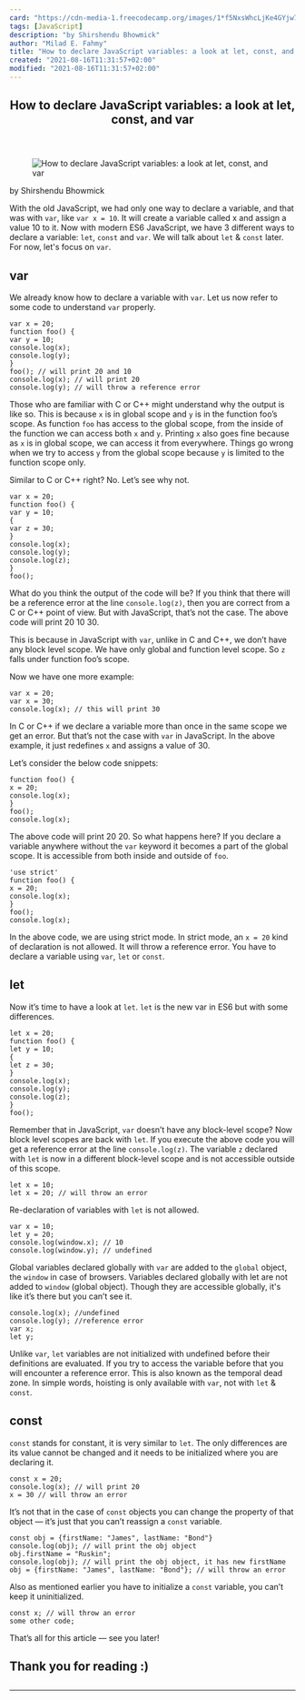 ```yaml
---
card: "https://cdn-media-1.freecodecamp.org/images/1*f5NxsWhcLjKe4GYjw74adg.png"
tags: [JavaScript]
description: "by Shirshendu Bhowmick"
author: "Milad E. Fahmy"
title: "How to declare JavaScript variables: a look at let, const, and var"
created: "2021-08-16T11:31:57+02:00"
modified: "2021-08-16T11:31:57+02:00"
---
```

<div class="site-wrapper">
<main id="site-main" class="site-main outer">
<div class="inner">
<article class="post-full post tag-javascript tag-es6 tag-programming tag-tech tag-technology ">
<header class="post-full-header">
<h1 class="post-full-title">How to declare JavaScript variables: a look at let, const, and var</h1>
</header>
<figure class="post-full-image">
<picture>
<source media="(max-width: 700px)" sizes="1px" srcset="data:image/gif;base64,R0lGODlhAQABAIAAAAAAAP///yH5BAEAAAAALAAAAAABAAEAAAIBRAA7 1w">
<source media="(min-width: 701px)" sizes="(max-width: 800px) 400px,
(max-width: 1170px) 700px,
1400px" srcset="https://cdn-media-1.freecodecamp.org/images/1*f5NxsWhcLjKe4GYjw74adg.png 300w,
https://cdn-media-1.freecodecamp.org/images/1*f5NxsWhcLjKe4GYjw74adg.png 600w,
https://cdn-media-1.freecodecamp.org/images/1*f5NxsWhcLjKe4GYjw74adg.png 1000w,
https://cdn-media-1.freecodecamp.org/images/1*f5NxsWhcLjKe4GYjw74adg.png 2000w">
<img onerror="this.style.display='none'" src="https://cdn-media-1.freecodecamp.org/images/1*f5NxsWhcLjKe4GYjw74adg.png" alt="How to declare JavaScript variables: a look at let, const, and var">
</picture>
</figure>
<section class="post-full-content">
<div class="post-content medium-migrated-article">
<p>by Shirshendu Bhowmick</p><p>With the old JavaScript, we had only one way to declare a variable, and that was with <code>var</code>, like <code>var x = 10</code>. It will create a variable called x and assign a value 10 to it. Now with modern ES6 JavaScript, we have 3 different ways to declare a variable: <code>let</code>, <code>const</code> and <code>var</code>. We will talk about <code>let</code> &amp; <code>const</code> later. For now, let's focus on <code>var</code>.</p><h2 id="var">var</h2><p>We already know how to declare a variable with <code>var</code>. Let us now refer to some code to understand <code>var</code> properly.</p><pre><code class="language-js">var x = 20;
function foo() {
var y = 10;
console.log(x);
console.log(y);
}
foo(); // will print 20 and 10
console.log(x); // will print 20
console.log(y); // will throw a reference error</code></pre><p>Those who are familiar with C or C++ might understand why the output is like so. This is because <code>x</code> is in global scope and <code>y</code> is in the function foo’s scope. As function <code>foo</code> has access to the global scope, from the inside of the function we can access both <code>x</code> and <code>y</code>. Printing <code>x</code> also goes fine because as <code>x</code> is in global scope, we can access it from everywhere. Things go wrong when we try to access <code>y</code> from the global scope because <code>y</code> is limited to the function scope only.</p><p>Similar to C or C++ right? No. Let’s see why not.</p><pre><code class="language-js">var x = 20;
function foo() {
var y = 10;
{
var z = 30;
}
console.log(x);
console.log(y);
console.log(z);
}
foo();</code></pre><p>What do you think the output of the code will be? If you think that there will be a reference error at the line <code>console.log(z)</code>, then you are correct from a C or C++ point of view. But with JavaScript, that’s not the case. The above code will print 20 10 30.</p><p>This is because in JavaScript with <code>var</code>, unlike in C and C++, we don’t have any block level scope. We have only global and function level scope. So <code>z</code> falls under function foo’s scope.</p><p>Now we have one more example:</p><pre><code class="language-js">var x = 20;
var x = 30;
console.log(x); // this will print 30</code></pre><p>In C or C++ if we declare a variable more than once in the same scope we get an error. But that’s not the case with <code>var</code> in JavaScript. In the above example, it just redefines <code>x</code> and assigns a value of 30.</p><p>Let’s consider the below code snippets:</p><pre><code class="language-js">function foo() {
x = 20;
console.log(x);
}
foo();
console.log(x);</code></pre><p>The above code will print 20 20. So what happens here? If you declare a variable anywhere without the <code>var</code> keyword it becomes a part of the global scope. It is accessible from both inside and outside of <code>foo</code>.</p><pre><code class="language-js">'use strict'
function foo() {
x = 20;
console.log(x);
}
foo();
console.log(x);</code></pre><p>In the above code, we are using strict mode. In strict mode, an <code>x = 20</code> kind of declaration is not allowed. It will throw a reference error. You have to declare a variable using <code>var</code>, <code>let</code> or <code>const</code>.</p><h2 id="let">let</h2><p>Now it’s time to have a look at <code>let</code>. <code>let</code> is the new var in ES6 but with some differences.</p><pre><code class="language-js">let x = 20;
function foo() {
let y = 10;
{
let z = 30;
}
console.log(x);
console.log(y);
console.log(z);
}
foo();</code></pre><p>Remember that in JavaScript, <code>var</code> doesn’t have any block-level scope? Now block level scopes are back with <code>let</code>. If you execute the above code you will get a reference error at the line <code>console.log(z)</code>. The variable <code>z</code> declared with <code>let</code> is now in a different block-level scope and is not accessible outside of this scope.</p><pre><code class="language-js">let x = 10;
let x = 20; // will throw an error</code></pre><p>Re-declaration of variables with <code>let</code> is not allowed.</p><pre><code class="language-js">var x = 10;
let y = 20;
console.log(window.x); // 10
console.log(window.y); // undefined</code></pre><p>Global variables declared globally with <code>var</code> are added to the <code>global</code> object, the <code>window</code> in case of browsers. Variables declared globally with let are not added to <code>window</code> (global object). Though they are accessible globally, it's like it’s there but you can’t see it.</p><pre><code class="language-js">console.log(x); //undefined
console.log(y); //reference error
var x;
let y;</code></pre><p>Unlike <code>var</code>, <code>let</code> variables are not initialized with undefined before their definitions are evaluated. If you try to access the variable before that you will encounter a reference error. This is also known as the temporal dead zone. In simple words, hoisting is only available with <code>var</code>, not with <code>let</code> &amp; <code>const</code>.</p><h2 id="const">const</h2><p><code>const</code> stands for constant, it is very similar to <code>let</code>. The only differences are its value cannot be changed and it needs to be initialized where you are declaring it.</p><pre><code class="language-js">const x = 20;
console.log(x); // will print 20
x = 30 // will throw an error</code></pre><p>It’s not that in the case of <code>const</code> objects you can change the property of that object — it’s just that you can’t reassign a <code>const</code> variable.</p><pre><code class="language-js">const obj = {firstName: "James", lastName: "Bond"}
console.log(obj); // will print the obj object
obj.firstName = "Ruskin";
console.log(obj); // will print the obj object, it has new firstName
obj = {firstName: "James", lastName: "Bond"}; // will throw an error</code></pre><p>Also as mentioned earlier you have to initialize a <code>const</code> variable, you can’t keep it uninitialized.</p><pre><code class="language-js">const x; // will throw an error
some other code;</code></pre><p>That’s all for this article — see you later!</p><h2 id="thank-you-for-reading-">Thank you for reading :)</h2><h2></h2>
</div>
<hr>
</section>
</article>
</div>
</main>
</div>
<!-- Google Tag Manager (noscript) -->
<!-- End Google Tag Manager (noscript) -->
